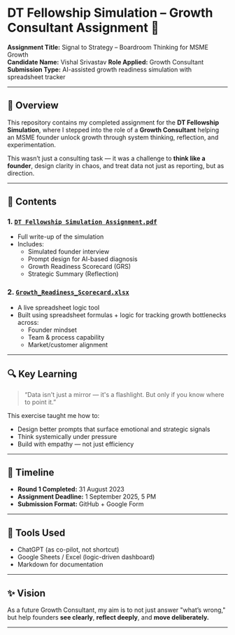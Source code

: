 # DT Fellowship Simulation – Growth Consultant Assignment 🚀

**Assignment Title:** Signal to Strategy – Boardroom Thinking for MSME Growth  
**Candidate Name:** Vishal Srivastav 
**Role Applied:** Growth Consultant  
**Submission Type:** AI-assisted growth readiness simulation with spreadsheet tracker

---

## 📌 Overview

This repository contains my completed assignment for the **DT Fellowship Simulation**, where I stepped into the role of a **Growth Consultant** helping an MSME founder unlock growth through system thinking, reflection, and experimentation.

This wasn’t just a consulting task — it was a challenge to **think like a founder**, design clarity in chaos, and treat data not just as reporting, but as direction.

---

## 🧠 Contents

### 1. [`DT Fellowship Simulation Assignment.pdf`]()
- Full write-up of the simulation
- Includes:
  - Simulated founder interview
  - Prompt design for AI-based diagnosis
  - Growth Readiness Scorecard (GRS)
  - Strategic Summary (Reflection)

### 2. [`Growth_Readiness_Scorecard.xlsx`](./Growth_Readiness_Scorecard.xlsx)
- A live spreadsheet logic tool
- Built using spreadsheet formulas + logic for tracking growth bottlenecks across:
  - Founder mindset
  - Team & process capability
  - Market/customer alignment

---

## 🔍 Key Learning

> “Data isn't just a mirror — it's a flashlight. But only if you know where to point it.”

This exercise taught me how to:
- Design better prompts that surface emotional and strategic signals
- Think systemically under pressure
- Build with empathy — not just efficiency

---

## 📅 Timeline

- **Round 1 Completed:** 31 August 2023 
- **Assignment Deadline:** 1 September 2025, 5 PM  
- **Submission Format:** GitHub + Google Form

---

## 🧩 Tools Used

- ChatGPT (as co-pilot, not shortcut)
- Google Sheets / Excel (logic-driven dashboard)
- Markdown for documentation

---

## ✨ Vision

As a future Growth Consultant, my aim is to not just answer "what’s wrong,"  
but help founders **see clearly**, **reflect deeply**, and **move deliberately.**

---
